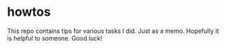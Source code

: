 howtos
======
This repo contains tips for various tasks I did. Just as a memo.
Hopefully it is helpful to someone. Good luck!
